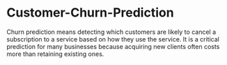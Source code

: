 # Customer-Churn-Prediction
  Churn prediction means detecting which customers are likely to cancel a subscription to a service based on how they use the service. It is a critical prediction for many businesses because acquiring new clients often costs more than retaining existing ones.
